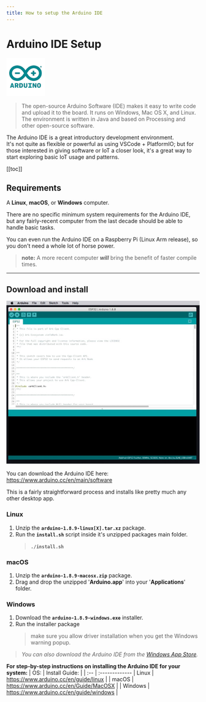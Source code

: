 ```yaml
---
title: How to setup the Arduino IDE
---
```


# Arduino IDE Setup

![Arduino](.././assets/arduino/arduino.png)

> The open-source Arduino Software (IDE) makes it easy to write code and upload it to the board. It runs on Windows, Mac OS X, and Linux. The environment is written in Java and based on Processing and other open-source software. 

The Arduino IDE is a great introductory development environment.  
It's not quite as flexible or powerful as using VSCode + PlatformIO; but for those interested in giving software or IoT a closer look, it's a great way to start exploring basic IoT usage and patterns.

[[toc]]

## Requirements

A **Linux**, **macOS**, or **Windows** computer.

There are no specific minimum system requirements for the Arduino IDE, but any fairly-recent computer from the last decade should be able to handle basic tasks.

You can even run the Arduino IDE on a Raspberry Pi (Linux Arm release), so you don't need a whole lot of horse power.  
> **note:** A more recent computer _**will**_ bring the benefit of faster compile times. 

---

## Download and install

![Arduino](.././assets/arduino/arduino-ide-overview.jpeg)

You can download the Arduino IDE here: 
https://www.arduino.cc/en/main/software

This is a fairly straightforward process and installs like pretty much any other desktop app.

### Linux

1) Unzip the **`arduino-1.8.9-linux[X].tar.xz`** package.
2) Run the **`install.sh`** script inside it's unzipped packages main folder.
    > **`./install.sh`**

### macOS

1) Unzip the **`arduino-1.8.9-macosx.zip`** package.
2) Drag and drop the unzipped '**Arduino.app**' into your '**Applications**' folder.

### Windows

1) Download the **`arduino-1.8.9-windows.exe`** installer.
2) Run the installer package
    > make sure you allow driver installation when you get the Windows warning popup.

> _You can also download the Arduino IDE from the [Windows App Store](https://www.microsoft.com/store/apps/9nblggh4rsd8)._

**For step-by-step instructions on installing the Arduino IDE for your system:**
| OS: | Install Guide: |
| :-- | :-------------
| Linux | https://www.arduino.cc/en/guide/linux |
| macOS | https://www.arduino.cc/en/Guide/MacOSX |
| Windows | https://www.arduino.cc/en/guide/windows |
